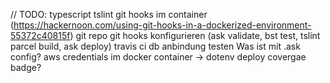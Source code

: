 // TODO:
typescript
tslint
git hooks im container (https://hackernoon.com/using-git-hooks-in-a-dockerized-environment-55372c40815f)
git repo
git hooks konfigurieren (ask validate, bst test, tslint parcel build, ask deploy)
travis ci
db anbindung testen
Was ist mit .ask config?
aws credentials im docker container -> dotenv
deploy
covergae badge?